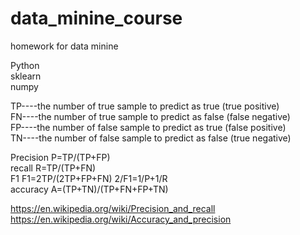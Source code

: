 # data_minine_course
homework for data minine

Python  
sklearn  
numpy
 
TP----the number of true sample to predict as true   (true positive)  
FN----the number of true sample to predict as false  (false negative)   
FP----the number of false sample to predict as true  (false positive)   
TN----the number of false sample to predict as false (true negative)

Precision     P=TP/(TP+FP)   
recall        R=TP/(TP+FN)   
F1            F1=2TP/(2TP+FP+FN)   2/F1=1/P+1/R   
accuracy      A=(TP+TN)/(TP+FN+FP+TN)


https://en.wikipedia.org/wiki/Precision_and_recall   
https://en.wikipedia.org/wiki/Accuracy_and_precision
